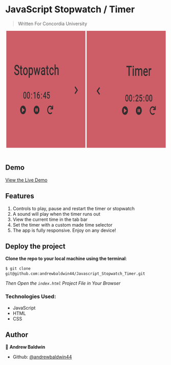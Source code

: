 # JavaScript Stopwatch / Timer

> Written For Concordia University

<div align='center'>
  <img src='./assets/images/stopwatch.png' alt='Stopwatch' width='49%' height='365px' />
  <img src='./assets/images/timer.png' alt='Stopwatch' width='49%' height='365px' />
</div><br>

## Demo

[View the Live Demo](https://andrewbaldwin44.github.io/JavaScript_Stopwatch_Timer/)

## Features

1. Controls to play, pause and restart the timer or stopwatch
2. A sound will play when the timer runs out
3. View the current time in the tab bar
4. Set the timer with a custom made time selector
5. The app is fully responsive. Enjoy on any device!

## Deploy the project

**Clone the repo to your local machine using the terminal**:

    $ git clone git@github.com:andrewbaldwin44/Javascript_Stopwatch_Timer.git

_Then Open the `index.html` Project File in Your Browser_

### Technologies Used:

-   JavaScript
-   HTML
-   CSS

## Author

👤 **Andrew Baldwin**

-   Github: [@andrewbaldwin44](https://github.com/andrewbaldwin44)
